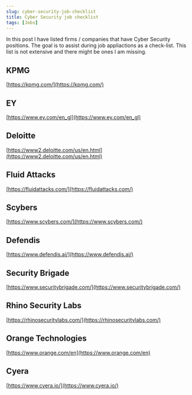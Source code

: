 ```yaml
---
slug: cyber-security-job-checklist
title: Cyber Security job checklist
tags: [Jobs]
---
```


In this post I have listed firms / companies that have Cyber Security positions. 
The goal is to assist during job appliactions as a check-list.
This list is not extensive and there might be ones I am missing.

<!-- truncate -->



## KPMG
[https://kpmg.com/](https://kpmg.com/)


## EY
[https://www.ey.com/en_gl](https://www.ey.com/en_gl)


## Deloitte
[https://www2.deloitte.com/us/en.html](https://www2.deloitte.com/us/en.html)


## Fluid Attacks
[https://fluidattacks.com/](https://fluidattacks.com/)


## Scybers
[https://www.scybers.com/](https://www.scybers.com/)


## Defendis
[https://www.defendis.ai/](https://www.defendis.ai/)


## Security Brigade
[https://www.securitybrigade.com/](https://www.securitybrigade.com/)


## Rhino Security Labs
[https://rhinosecuritylabs.com/](https://rhinosecuritylabs.com/)


## Orange Technologies
[https://www.orange.com/en](https://www.orange.com/en)


## Cyera
[https://www.cyera.io/](https://www.cyera.io/)

